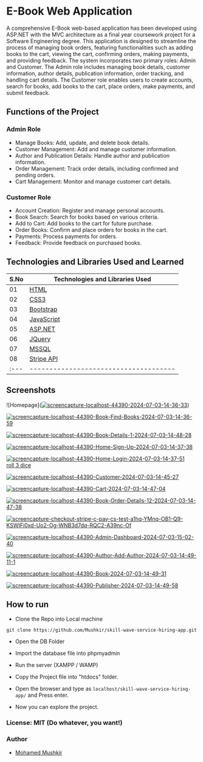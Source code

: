 # E-Book Web Application

A comprehensive E-Book web-based application has been developed using ASP.NET with the MVC architecture as a final year coursework project for a Software Engineering degree. This application is designed to streamline the process of managing book orders, featuring functionalities such as adding books to the cart, viewing the cart, confirming orders, making payments, and providing feedback. The system incorporates two primary roles: Admin and Customer. The Admin role includes managing book details, customer information, author details, publication information, order tracking, and handling cart details. The Customer role enables users to create accounts, search for books, add books to the cart, place orders, make payments, and submit feedback.

## Functions of the Project

### Admin Role

- Manage Books: Add, update, and delete book details.
- Customer Management: Add and manage customer information.
- Author and Publication Details: Handle author and publication information.
- Order Management: Track order details, including confirmed and pending orders.
- Cart Management: Monitor and manage customer cart details.

### Customer Role
- Account Creation: Register and manage personal accounts.
- Book Search: Search for books based on various criteria.
- Add to Cart: Add books to the cart for future purchase.
- Order Books: Confirm and place orders for books in the cart.
- Payments: Process payments for orders.
- Feedback: Provide feedback on purchased books.

## Technologies and Libraries Used and Learned

| S.No | Technologies and Libraries Used                                                                   |
| :--- | ------------------------------------------------------------------------------------------------- |
| 01   | [HTML](https://www.w3schools.com/html/)                                                           |
| 02   | [CSS3](https://www.w3schools.com/css/)                                                            |
| 03   | [Bootstrap](https://getbootstrap.com/)                                                            |
| 04   | [JavaScript](https://www.youtube.com/watch?v=OuUqS8Po5ps&list=PL73Obo20O_7ihsIM5K-hHYPrcqkkdQcLa) |
| 05   | [ASP.NET]([https://www.youtube.com/playlist?list=PL6u82dzQtlfvfEgHdRvh4l2lqdVlQOa5x](https://www.tutorialsteacher.com/mvc))             |
| 06   | [JQuery](https://www.youtube.com/playlist?list=PL6u82dzQtlfvfEgHdRvh4l2lqdVlQOa5x)                |
| 07   | [MSSQL]([https://www.youtube.com/playlist?list=PL6u82dzQtlfvfEgHdRvh4l2lqdVlQOa5x](https://www.tutorialspoint.com/ms_sql_server/index.htm))                 |
| 08   | [Stripe API](https://stripe.com/docs/api)                                                         |
| :--- | -------------------------------------                                                             |

## Screenshots

![Homepage](<a href="https://ibb.co/gvzgkJR"><img src="https://i.ibb.co/8z68197/screencapture-localhost-44390-2024-07-03-14-36-33.png" alt="screencapture-localhost-44390-2024-07-03-14-36-33" border="0"></a>)

<a href="https://ibb.co/WWMTcPY"><img src="https://i.ibb.co/0j6wfFd/screencapture-localhost-44390-Book-Find-Books-2024-07-03-14-36-59.png" alt="screencapture-localhost-44390-Book-Find-Books-2024-07-03-14-36-59" border="0"></a>

<a href="https://ibb.co/zHNVyFT"><img src="https://i.ibb.co/1JbGDMt/screencapture-localhost-44390-Book-Details-1-2024-07-03-14-48-28.png" alt="screencapture-localhost-44390-Book-Details-1-2024-07-03-14-48-28" border="0"></a>

<a href="https://ibb.co/CbndzW3"><img src="https://i.ibb.co/bsrhP7M/screencapture-localhost-44390-Home-Sign-Up-2024-07-03-14-37-38.png" alt="screencapture-localhost-44390-Home-Sign-Up-2024-07-03-14-37-38" border="0"></a>

<a href="https://ibb.co/D9nGBwn"><img src="https://i.ibb.co/9bjwxyj/screencapture-localhost-44390-Home-Login-2024-07-03-14-37-51.png" alt="screencapture-localhost-44390-Home-Login-2024-07-03-14-37-51" border="0"></a><br /><a target='_blank' href='https://freeonlinedice.com/'>roll 3 dice</a><br />

<a href="https://ibb.co/n8PwqWJ"><img src="https://i.ibb.co/prh16mF/screencapture-localhost-44390-Customer-2024-07-03-14-45-27.png" alt="screencapture-localhost-44390-Customer-2024-07-03-14-45-27" border="0"></a>

<a href="https://ibb.co/dBgjWLn"><img src="https://i.ibb.co/rksF7cn/screencapture-localhost-44390-Cart-2024-07-03-14-47-04.png" alt="screencapture-localhost-44390-Cart-2024-07-03-14-47-04" border="0"></a>

<a href="https://ibb.co/XVQBM5C"><img src="https://i.ibb.co/yV9T7kQ/screencapture-localhost-44390-Book-Order-Details-12-2024-07-03-14-47-38.png" alt="screencapture-localhost-44390-Book-Order-Details-12-2024-07-03-14-47-38" border="0"></a>

<a href="https://ibb.co/fH18Fmk"><img src="https://i.ibb.co/tDmZKyq/screencapture-checkout-stripe-c-pay-cs-test-a1hq-YMnq-OB1-Q9-KSWIFi0xd-Uo2-Og-WNB3d7dq-RQC2-A39nc-Of.png" alt="screencapture-checkout-stripe-c-pay-cs-test-a1hq-YMnq-OB1-Q9-KSWIFi0xd-Uo2-Og-WNB3d7dq-RQC2-A39nc-Of" border="0"></a>

<a href="https://ibb.co/Lz8Yvsm"><img src="https://i.ibb.co/1fL7b41/screencapture-localhost-44390-Admin-Dashboard-2024-07-03-15-02-40.png" alt="screencapture-localhost-44390-Admin-Dashboard-2024-07-03-15-02-40" border="0"></a>

<a href="https://ibb.co/pyRmnyj"><img src="https://i.ibb.co/JQyhCQj/screencapture-localhost-44390-Author-Add-Author-2024-07-03-14-49-11-1.png" alt="screencapture-localhost-44390-Author-Add-Author-2024-07-03-14-49-11-1" border="0"></a>

<a href="https://ibb.co/kg91T7v"><img src="https://i.ibb.co/gMPV82h/screencapture-localhost-44390-Book-2024-07-03-14-49-31.png" alt="screencapture-localhost-44390-Book-2024-07-03-14-49-31" border="0"></a>

<a href="https://ibb.co/SPt1QPB"><img src="https://i.ibb.co/Ns9k1sK/screencapture-localhost-44390-Publisher-2024-07-03-14-49-58.png" alt="screencapture-localhost-44390-Publisher-2024-07-03-14-49-58" border="0"></a>


## How to run

- Clone the Repo into Local machine

```
git clone https://github.com/Mushkir/skill-wave-service-hiring-app.git
```

- Open the DB Folder

- Import the database file into phpmyadmin

- Run the server (XAMPP / WAMP)

- Copy the Project file into "htdocs" folder.

- Open the browser and type as `localhost/skill-wave-service-hiring-app/` and Press enter.

- Now you can explore the project.

### License: MIT (Do whatever, you want!)

### Author

- [Mohamed Mushkir](https://www.facebook.com/profile.php?id=100059556802890)
